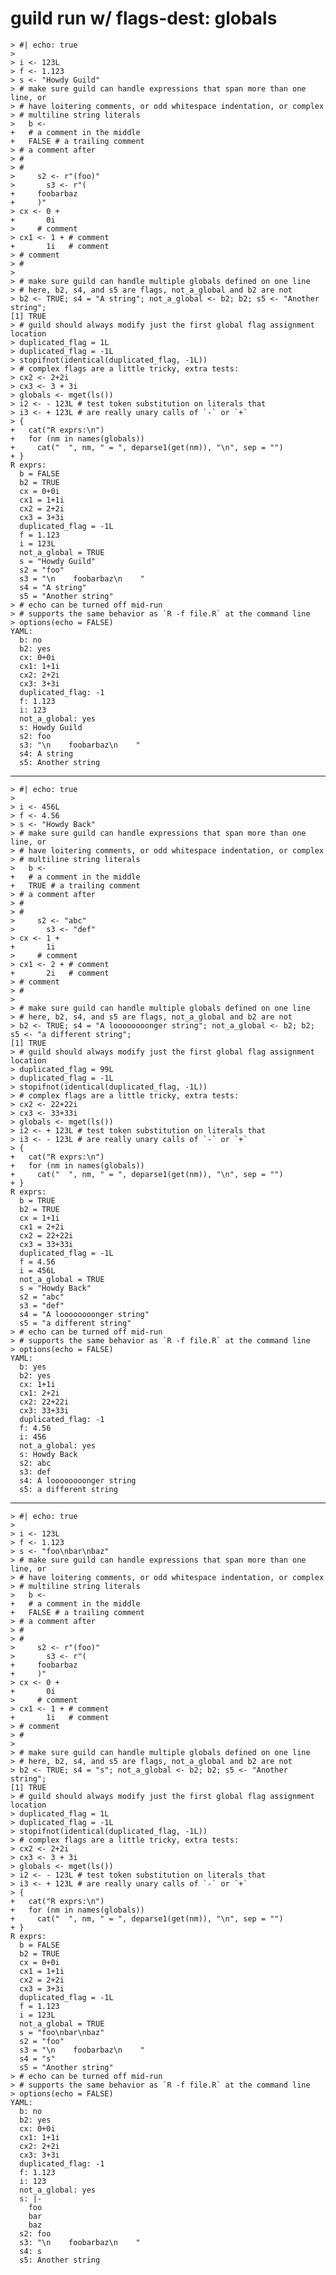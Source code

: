 # guild run w/ flags-dest: globals

    > #| echo: true
    > 
    > i <- 123L
    > f <- 1.123
    > s <- "Howdy Guild"
    > # make sure guild can handle expressions that span more than one line, or
    > # have loitering comments, or odd whitespace indentation, or complex
    > # multiline string literals
    >   b <-
    +   # a comment in the middle
    +   FALSE # a trailing comment
    > # a comment after
    > #
    > #
    >     s2 <- r"(foo)"
    >       s3 <- r"(
    +     foobarbaz
    +     )"
    > cx <- 0 +
    +       0i
    >     # comment
    > cx1 <- 1 + # comment
    +       1i   # comment
    > # comment
    > #
    > 
    > # make sure guild can handle multiple globals defined on one line
    > # here, b2, s4, and s5 are flags, not_a_global and b2 are not
    > b2 <- TRUE; s4 = "A string"; not_a_global <- b2; b2; s5 <- "Another string";
    [1] TRUE
    > # guild should always modify just the first global flag assignment location
    > duplicated_flag = 1L
    > duplicated_flag = -1L
    > stopifnot(identical(duplicated_flag, -1L))
    > # complex flags are a little tricky, extra tests:
    > cx2 <- 2+2i
    > cx3 <- 3 + 3i
    > globals <- mget(ls())
    > i2 <- - 123L # test token substitution on literals that
    > i3 <- + 123L # are really unary calls of `-` or `+`
    > {
    +   cat("R exprs:\n")
    +   for (nm in names(globals))
    +     cat("  ", nm, " = ", deparse1(get(nm)), "\n", sep = "")
    + }
    R exprs:
      b = FALSE
      b2 = TRUE
      cx = 0+0i
      cx1 = 1+1i
      cx2 = 2+2i
      cx3 = 3+3i
      duplicated_flag = -1L
      f = 1.123
      i = 123L
      not_a_global = TRUE
      s = "Howdy Guild"
      s2 = "foo"
      s3 = "\n    foobarbaz\n    "
      s4 = "A string"
      s5 = "Another string"
    > # echo can be turned off mid-run
    > # supports the same behavior as `R -f file.R` at the command line
    > options(echo = FALSE)
    YAML:
      b: no
      b2: yes
      cx: 0+0i
      cx1: 1+1i
      cx2: 2+2i
      cx3: 3+3i
      duplicated_flag: -1
      f: 1.123
      i: 123
      not_a_global: yes
      s: Howdy Guild
      s2: foo
      s3: "\n    foobarbaz\n    "
      s4: A string
      s5: Another string

---

    > #| echo: true
    > 
    > i <- 456L
    > f <- 4.56
    > s <- "Howdy Back"
    > # make sure guild can handle expressions that span more than one line, or
    > # have loitering comments, or odd whitespace indentation, or complex
    > # multiline string literals
    >   b <-
    +   # a comment in the middle
    +   TRUE # a trailing comment
    > # a comment after
    > #
    > #
    >     s2 <- "abc"
    >       s3 <- "def"
    > cx <- 1 +
    +       1i
    >     # comment
    > cx1 <- 2 + # comment
    +       2i   # comment
    > # comment
    > #
    > 
    > # make sure guild can handle multiple globals defined on one line
    > # here, b2, s4, and s5 are flags, not_a_global and b2 are not
    > b2 <- TRUE; s4 = "A loooooooonger string"; not_a_global <- b2; b2; s5 <- "a different string";
    [1] TRUE
    > # guild should always modify just the first global flag assignment location
    > duplicated_flag = 99L
    > duplicated_flag = -1L
    > stopifnot(identical(duplicated_flag, -1L))
    > # complex flags are a little tricky, extra tests:
    > cx2 <- 22+22i
    > cx3 <- 33+33i
    > globals <- mget(ls())
    > i2 <- + 123L # test token substitution on literals that
    > i3 <- - 123L # are really unary calls of `-` or `+`
    > {
    +   cat("R exprs:\n")
    +   for (nm in names(globals))
    +     cat("  ", nm, " = ", deparse1(get(nm)), "\n", sep = "")
    + }
    R exprs:
      b = TRUE
      b2 = TRUE
      cx = 1+1i
      cx1 = 2+2i
      cx2 = 22+22i
      cx3 = 33+33i
      duplicated_flag = -1L
      f = 4.56
      i = 456L
      not_a_global = TRUE
      s = "Howdy Back"
      s2 = "abc"
      s3 = "def"
      s4 = "A loooooooonger string"
      s5 = "a different string"
    > # echo can be turned off mid-run
    > # supports the same behavior as `R -f file.R` at the command line
    > options(echo = FALSE)
    YAML:
      b: yes
      b2: yes
      cx: 1+1i
      cx1: 2+2i
      cx2: 22+22i
      cx3: 33+33i
      duplicated_flag: -1
      f: 4.56
      i: 456
      not_a_global: yes
      s: Howdy Back
      s2: abc
      s3: def
      s4: A loooooooonger string
      s5: a different string

---

    > #| echo: true
    > 
    > i <- 123L
    > f <- 1.123
    > s <- "foo\nbar\nbaz"
    > # make sure guild can handle expressions that span more than one line, or
    > # have loitering comments, or odd whitespace indentation, or complex
    > # multiline string literals
    >   b <-
    +   # a comment in the middle
    +   FALSE # a trailing comment
    > # a comment after
    > #
    > #
    >     s2 <- r"(foo)"
    >       s3 <- r"(
    +     foobarbaz
    +     )"
    > cx <- 0 +
    +       0i
    >     # comment
    > cx1 <- 1 + # comment
    +       1i   # comment
    > # comment
    > #
    > 
    > # make sure guild can handle multiple globals defined on one line
    > # here, b2, s4, and s5 are flags, not_a_global and b2 are not
    > b2 <- TRUE; s4 = "s"; not_a_global <- b2; b2; s5 <- "Another string";
    [1] TRUE
    > # guild should always modify just the first global flag assignment location
    > duplicated_flag = 1L
    > duplicated_flag = -1L
    > stopifnot(identical(duplicated_flag, -1L))
    > # complex flags are a little tricky, extra tests:
    > cx2 <- 2+2i
    > cx3 <- 3 + 3i
    > globals <- mget(ls())
    > i2 <- - 123L # test token substitution on literals that
    > i3 <- + 123L # are really unary calls of `-` or `+`
    > {
    +   cat("R exprs:\n")
    +   for (nm in names(globals))
    +     cat("  ", nm, " = ", deparse1(get(nm)), "\n", sep = "")
    + }
    R exprs:
      b = FALSE
      b2 = TRUE
      cx = 0+0i
      cx1 = 1+1i
      cx2 = 2+2i
      cx3 = 3+3i
      duplicated_flag = -1L
      f = 1.123
      i = 123L
      not_a_global = TRUE
      s = "foo\nbar\nbaz"
      s2 = "foo"
      s3 = "\n    foobarbaz\n    "
      s4 = "s"
      s5 = "Another string"
    > # echo can be turned off mid-run
    > # supports the same behavior as `R -f file.R` at the command line
    > options(echo = FALSE)
    YAML:
      b: no
      b2: yes
      cx: 0+0i
      cx1: 1+1i
      cx2: 2+2i
      cx3: 3+3i
      duplicated_flag: -1
      f: 1.123
      i: 123
      not_a_global: yes
      s: |-
        foo
        bar
        baz
      s2: foo
      s3: "\n    foobarbaz\n    "
      s4: s
      s5: Another string

